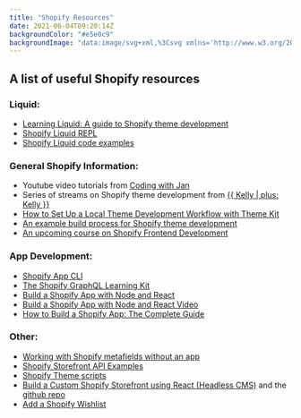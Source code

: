 ```yaml
---
title: "Shopify Resources"
date: 2021-06-04T09:20:14Z
backgroundColor: "#e5e0c9"
backgroundImage: "data:image/svg+xml,%3Csvg xmlns='http://www.w3.org/2000/svg' width='36' height='72' viewBox='0 0 36 72'%3E%3Cg fill-rule='evenodd'%3E%3Cg fill='%2355245a' fill-opacity='1'%3E%3Cpath d='M2 6h12L8 18 2 6zm18 36h12l-6 12-6-12z'/%3E%3C/g%3E%3C/g%3E%3C/svg%3E"
---
```

## A list of useful Shopify resources

### Liquid:  

- [Learning Liquid: A guide to Shopify theme development](https://www.shopify.com/partners/guides/learning-liquid)  
- [Shopify Liquid REPL](https://shopify-liquid-repl.tomblanchard.co.uk/)  
- [Shopify Liquid code examples](https://shopify.github.io/liquid-code-examples)  

### General Shopify Information:   

- Youtube video tutorials from [Coding with Jan](https://www.youtube.com/channel/UCwqNzzV8FmCyGWLfJW8MMSg)  
- Series of streams on Shopify theme development from [{{ Kelly | plus: Kelly }}](https://www.youtube.com/watch?v=wR8L-0QnKZo)  
- [How to Set Up a Local Theme Development Workflow with Theme Kit](https://www.youtube.com/watch?v=SrtOXwjXJ1w)  
- [An example build process for Shopify theme development](https://github.com/the-taproom/build-process)  
- [An upcoming course on Shopify Frontend Development](https://shophackers.io/shopify)  

### App Development:  

- [Shopify App CLI](https://shopify.dev/tools/cli)
- [The Shopify GraphQL Learning Kit](https://www.shopify.com/partners/blog/shopify-graphql-learning-kit)  
- [Build a Shopify App with Node and React](https://shopify.dev/tutorials/build-a-shopify-app-with-node-and-react)  
- [Build a Shopify App with Node and React Video](https://www.youtube.com/watch?v=PIXN032XJJ8&t=2s)  
- [How to Build a Shopify App: The Complete Guide](https://www.shopify.com/partners/blog/how-to-build-a-shopify-app)  

### Other:    

- [Working with Shopify metafields without an app](https://www.sunbowlsystems.com/blogs/how-to/metafields-in-shopify-without-using-an-app)  
- [Shopify Storefront API Examples](https://github.com/Shopify/storefront-api-examples)  
- [Shopify Theme scripts](https://github.com/Shopify/theme-scripts)  
- [Build a Custom Shopify Storefront using React (Headless CMS)](https://www.udemy.com/course/build-a-custom-shopify-storefront-using-react-headless-cms/) and the [github repo](https://github.com/iskurbanov/shopify-react-headless)
- [Add a Shopify Wishlist](https://github.com/dlerm/shopify-wishlist)



